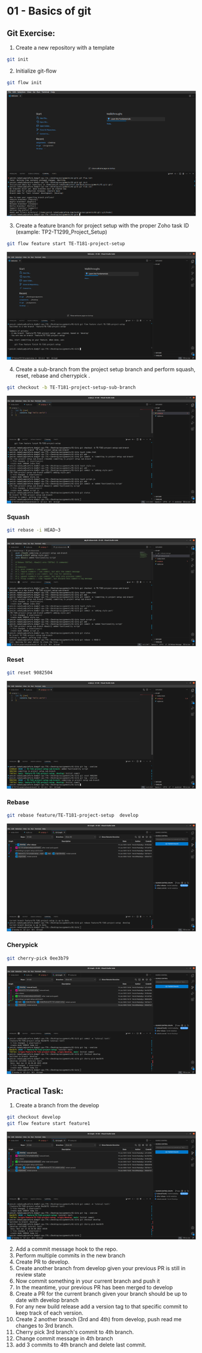 # 01 - Basics of git

## Git Exercise:
1. Create a new repository with a template
```bash
git init
```
2. Initialize git-flow  
```bash
git flow init
```
![App Screenshot](https://github.com/YenishRadadiya/01-Git/blob/develop/images/git%20flow%20init.png)

3. Create a feature branch for project setup with the proper Zoho task ID (example: TP2-T1299_Project_Setup)

```bash
git flow feature start TE-T181-project-setup
``` 
![App Screenshot](https://github.com/YenishRadadiya/01-Git/blob/develop/images/project-setup.png)

4. Create a sub-branch from the project setup branch and perform squash, reset, rebase and cherrypick ​​​​​​​.
```bash
git checkout -b TE-T181-project-setup-sub-branch
``` 
![App Screenshot](https://github.com/YenishRadadiya/01-Git/blob/develop/images/sub-branch-commit.png)

### Squash
```bash
git rebase -i HEAD~3
```
![App Screenshot](https://github.com/YenishRadadiya/01-Git/blob/develop/images/squash.png)
 
### Reset
```bash
git reset 9082504 
``` 
![App Screenshot](https://github.com/YenishRadadiya/01-Git/blob/develop/images/reset.png)

### Rebase
```bash
git rebase feature/TE-T181-project-setup  develop 
``` 
![App Screenshot](https://github.com/YenishRadadiya/01-Git/blob/develop/images/rebase.png)

### Cherypick 
```bash
git cherry-pick 0ee3b79
```
![App Screenshot](https://github.com/YenishRadadiya/01-Git/blob/develop/images/chery-pick.png)

## Practical Task:
1. Create a branch from the develop
```bash
git checkout develop
git flow feature start feature1
```
![App Screenshot](https://github.com/YenishRadadiya/01-Git/blob/develop/images/chery-pick.png)


2. Add a commit message hook to the repo.
3. Perform multiple commits in the new branch
4. Create PR to develop.
5. Create another branch from develop given your previous PR is still in review state 
6. Now commit something in your current branch and push it
7. In the meantime, your previous PR has been merged to develop
8. Create a PR for the current branch given your branch should be up to date with develop branch
9. For any new build release add a version tag to that specific commit to keep track of each version.
10. Create 2 another branch (3rd and 4th) from develop, push read me changes to 3rd branch.
11. Cherry pick 3rd branch's commit to 4th branch. 
12. Change commit message in 4th branch
13. add 3 commits to 4th branch and delete last commit.
